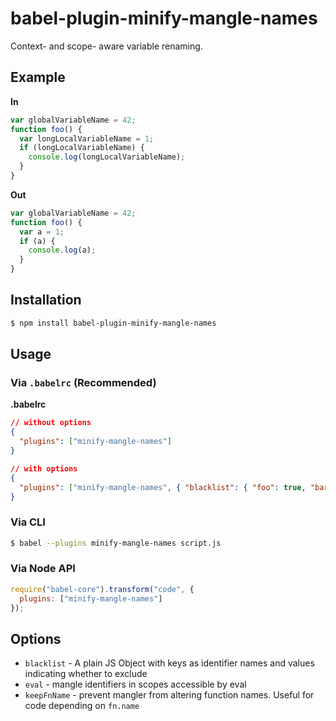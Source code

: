 # babel-plugin-minify-mangle-names

Context- and scope- aware variable renaming.

## Example

**In**

```javascript
var globalVariableName = 42;
function foo() {
  var longLocalVariableName = 1;
  if (longLocalVariableName) {
    console.log(longLocalVariableName);
  }
}
```

**Out**

```javascript
var globalVariableName = 42;
function foo() {
  var a = 1;
  if (a) {
    console.log(a);
  }
}
```

## Installation

```sh
$ npm install babel-plugin-minify-mangle-names
```

## Usage

### Via `.babelrc` (Recommended)

**.babelrc**

```json
// without options
{
  "plugins": ["minify-mangle-names"]
}

// with options
{
  "plugins": ["minify-mangle-names", { "blacklist": { "foo": true, "bar": true} }]
}
```

### Via CLI

```sh
$ babel --plugins minify-mangle-names script.js
```

### Via Node API

```javascript
require("babel-core").transform("code", {
  plugins: ["minify-mangle-names"]
});
```

## Options

+ `blacklist` - A plain JS Object with keys as identifier names and values indicating whether to exclude
+ `eval` - mangle identifiers in scopes accessible by eval
+ `keepFnName` - prevent mangler from altering function names. Useful for code depending on `fn.name`
